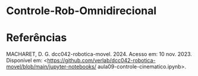 # Controle-Rob-Omnidirecional

# Referências
MACHARET, D. G. dcc042-robotica-movel. 2024. Acesso em: 10 nov. 2023. Disponível
em: <https://github.com/verlab/dcc042-robotica-movel/blob/main/jupyter-notebooks/
aula09-controle-cinematico.ipynb>.
